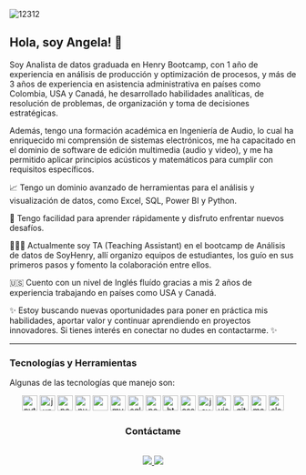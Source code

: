 ![12312](https://github.com/Angela1611/Angela1611/blob/main/background_data.png)


## Hola, soy Angela! 👋 

Soy Analista de datos graduada en Henry Bootcamp, con 1 año de experiencia en análisis de producción y optimización de procesos, y más de 3 años de experiencia en asistencia administrativa en países como Colombia, USA y Canadá, he desarrollado habilidades analíticas, de resolución de problemas, de organización y toma de decisiones estratégicas. 

Además, tengo una formación académica en Ingeniería de Audio, lo cual ha enriquecido mi comprensión de sistemas electrónicos, me ha capacitado en el dominio de software de edición multimedia (audio y video), y me ha permitido aplicar principios acústicos y matemáticos para cumplir con requisitos específicos.

📈 Tengo un dominio avanzado de herramientas para el análisis y visualización de datos, como Excel, SQL, Power BI y Python.

🚀 Tengo facilidad para aprender rápidamente y disfruto enfrentar nuevos desafíos.

👩🏻‍💻 Actualmente soy TA (Teaching Assistant) en el bootcamp de Análisis de datos de SoyHenry, allí organizo equipos de estudiantes, los guío en sus primeros pasos y fomento la colaboración entre ellos.

🇺🇸 Cuento con un nivel de Inglés fluído gracias a mis 2 años de experiencia trabajando en países como USA y Canadá.

✨ Estoy buscando nuevas oportunidades para poner en práctica mis habilidades, aportar valor y continuar aprendiendo en proyectos innovadores. Si tienes interés en conectar no dudes en contactarme. ✨








----

### Tecnologías y Herramientas

Algunas de las tecnologías que manejo son:


<div align="center">
  <a href="https://www.python.org/" target="_blank"><img src=https://img.shields.io/badge/Python-111112?&style=flat-square&logo=python alt=python height=27px/></a>
  <a href="https://jupyter.org/" target="_blank"><img src=https://img.shields.io/badge/Jupyter-111112?&style=flat-square&logo=jupyter alt=jupyter height=27px/></a>
  <a href="https://pandas.pydata.org/" target="_blank"><img src=https://img.shields.io/badge/Pandas-111112?&style=flat-square&logo=pandas&logoColor=150458 alt=pandas height=27px/></a>
  <a href="https://numpy.org/" target="_blank"><img src=https://img.shields.io/badge/Numpy-111112?&style=flat-square&logo=numpy&logoColor=013243 alt=numpy height=27px/></a>
   <a href="https://matplotlib.org/" target="_blank"><img src= https://github.com/Floryofre/SmartPro_Analytics/blob/main/imagenes/matplotlib-logo-7676870AC0-seeklogo.com.png?raw=true height=27px/></a>
   <a href="https://www.mysql.com/" target="_blank"><img src=https://img.shields.io/badge/MySQL-111112?&style=flat-square&logo=mysql&logoColor=4479A1 alt=mysql height=27px/></a>
  <a href="https://www.microsoft.com/es-es/sql-server/sql-server-downloads" target="_blank"><img src=https://img.shields.io/badge/SQLServer-111112?&style=flat-square&logo=microsoftsqlserver&logoColor=CC2927 alt=sqlserver height=27px/></a>
  <a href="https://powerbi.microsoft.com/es/" target="_blank"><img src=https://img.shields.io/badge/PowerBI-111112?&style=flat-square&logo=powerbi&logoColor=F2C811 alt=powerbi height=27px/></a>
  <a href="https://developer.mozilla.org/es/docs/Web/HTML" target="_blank"><img src=https://img.shields.io/badge/HTML-111112?&style=flat-square&logo=html5&logoColor=E34F26 alt=html height=27px/></a>
  <a href="https://developer.mozilla.org/es/docs/Web/CSS" target="_blank"><img src=https://img.shields.io/badge/CSS-111112?&style=flat-square&logo=css3&logoColor=1572B6 alt=css height=27px/></a>
  <a href="https://developer.mozilla.org/es/docs/Web/JavaScript" target="_blank"><img src=https://img.shields.io/badge/JavaScript-111112?&style=flat-square&logo=javascript&logoColor=F7DF1E alt=javascript height=27px/></a>
  <a href="https://code.visualstudio.com/" target="_blank"><img src=https://img.shields.io/badge/VSCode-111112?&style=flat-square&logo=visualstudiocode&logoColor=007ACC alt=visualstudiocode height=27px/></a>
  <a href="https://git-scm.com/" target="_blank"><img src=https://img.shields.io/badge/GIT-111112?&style=flat-square&logo=git&logoColor=F05032 alt=git height=27px/></a>
  <a href="https://markdown.es/" target="_blank"><img src=https://img.shields.io/badge/Markdown-111112?&style=flat-square&logo=markdown&logoColor=white alt=markdown height=27px/></a>
  <a href="https://slack.com" target="_blank"><img src=https://img.shields.io/badge/Slack-111112?&style=flat-square&logo=slack&logoColor=4A154B alt=slack height=27px/></a>
</div>  
</p>


<h3 style="text-align: center;">Contáctame</h3>
<div style="text-align: center;">
    <br>	
    <a target="_blank" href="https://www.linkedin.com/in/angela-escobar161/">
        <img src="https://img.shields.io/badge/-LinkedIn-0077B5?style=for-the-badge&logo=Linkedin&logoColor=white" />
    </a>
    <a target="_blank" href="mailto:natescobar2@gmail.com">
        <img src="https://img.shields.io/badge/-Gmail-D14836?style=for-the-badge&logo=Gmail&logoColor=white" />
    </a>
    <br>
</div>


